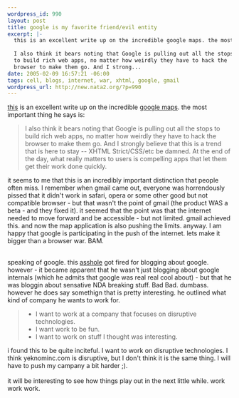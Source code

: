 ```yaml
--- 
wordpress_id: 990
layout: post
title: google is my favorite friend/evil entity
excerpt: |-
  this is an excellent write up on the incredible google maps. the most important thing he says is: 
  
  I also think it bears noting that Google is pulling out all the stops
  to build rich web apps, no matter how weirdly they have to hack the
  browser to make them go. And I strong...
date: 2005-02-09 16:57:21 -06:00
tags: cell, blogs, internet, war, xhtml, google, gmail
wordpress_url: http://new.nata2.org/?p=990
---
```

<a href="http://jgwebber.blogspot.com/2005/02/mapping-google.html">this</a> is an excellent write up on the incredible <a href="http://maps.google.com">google maps</a>. the most important thing he says is: 
<blockquote>
I also think it bears noting that Google is pulling out all the stops
to build rich web apps, no matter how weirdly they have to hack the
browser to make them go. And I strongly believe that this is a trend
that is here to stay -- XHTML Strict/CSS/etc be damned. At the end of
the day, what really matters to users is compelling apps that let them
get their work done quickly.
</blockquote>it seems to me that this is an incredibly
important distinction that people often miss. I remember when gmail
came out, everyone was horrendously pissed that it didn't work in
safari, opera or some other good but not compatible browser - but that
wasn't the point of gmail (the product WAS a beta - and they fixed it).
it seemed that the point was that the internet needed to move forward
and be accessible - but not limited. gmail achieved this. and now the
map application is also pushing the limits. anyway. I am happy that
google is participating in the push of the internet. lets make it
bigger than a browser war. BAM.<br /><br />

speaking of google. this <a href="http://dw.com.com/redir?destUrl=http%3A%2F%2F99zeros.blogspot.com%2F&siteId=3&oId=2100-1038-5552022&ontId=1023&lop=nl.ex">asshole</a>
got fired for blogging about google. however - it became apparent that
he wasn't just blogging about google internals (which he admits that
google was real real cool about) - but that he was bloggin about
sensative NDA breaking stuff. Bad Bad. dumbass. however he does say
somethign that is pretty interesting. he outlined what kind of company
he wants to work for. <blockquote>
<ul>
    <li> I want to work at a company that focuses on disruptive technologies.</li>
    <li> I want work to be fun.</li>
    <li> I want to work on stuff I thought was interesting.</li>
</ul>

</blockquote>
i found this to be quite inciteful. I want to work on disruptive
technologies. I think yeknominc.com is disruptive, but I don't think it
is the same thing. I will have to push my campany a bit harder ;).
<br /><br />it will be interesting to see how things play out in the next little while. work work work.
